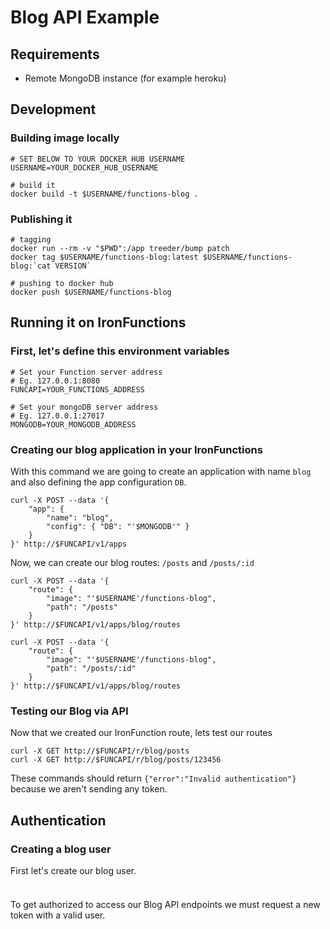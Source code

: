 # Blog API Example

## Requirements

- Remote MongoDB instance (for example heroku)

## Development

### Building image locally

```
# SET BELOW TO YOUR DOCKER HUB USERNAME
USERNAME=YOUR_DOCKER_HUB_USERNAME

# build it
docker build -t $USERNAME/functions-blog .
```

### Publishing it

```
# tagging
docker run --rm -v "$PWD":/app treeder/bump patch
docker tag $USERNAME/functions-blog:latest $USERNAME/functions-blog:`cat VERSION`

# pushing to docker hub
docker push $USERNAME/functions-blog
```

## Running it on IronFunctions

### First, let's define this environment variables

```
# Set your Function server address
# Eg. 127.0.0.1:8080
FUNCAPI=YOUR_FUNCTIONS_ADDRESS

# Set your mongoDB server address
# Eg. 127.0.0.1:27017
MONGODB=YOUR_MONGODB_ADDRESS
```

### Creating our blog application in your IronFunctions

With this command we are going to create an application with name `blog` and also defining the app configuration `DB`.

```
curl -X POST --data '{
    "app": {
        "name": "blog",
        "config": { "DB": "'$MONGODB'" }
    }
}' http://$FUNCAPI/v1/apps
```

Now, we can create our blog routes: `/posts` and `/posts/:id`

```
curl -X POST --data '{
    "route": {
        "image": "'$USERNAME'/functions-blog",
        "path": "/posts"
    }
}' http://$FUNCAPI/v1/apps/blog/routes
```

```
curl -X POST --data '{
    "route": {
        "image": "'$USERNAME'/functions-blog",
        "path": "/posts/:id"
    }
}' http://$FUNCAPI/v1/apps/blog/routes
```

### Testing our Blog via API

Now that we created our IronFunction route, lets test our routes

```
curl -X GET http://$FUNCAPI/r/blog/posts
curl -X GET http://$FUNCAPI/r/blog/posts/123456
```

These commands should return `{"error":"Invalid authentication"}` because we aren't sending any token.

## Authentication

### Creating a blog user

First let's create our blog user.
```

```

###

To get authorized to access our Blog API endpoints we must request a new token with a valid user. 

```

```